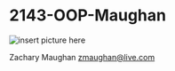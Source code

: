 # 2143-OOP-Maughan

![*insert picture here*](https://scontent-dfw1-1.xx.fbcdn.net/hphotos-xat1/v/t1.0-9/12548928_1153230098028137_2548460277599324878_n.jpg?oh=951a316e24af4bb126c766e407b178b5&oe=572BD6CD)

Zachary Maughan
zmaughan@live.com
